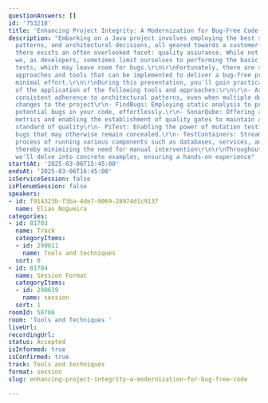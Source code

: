 ```yaml
---
questionAnswers: []
id: '753218'
title: 'Enhancing Project Integrity: A Modernization for Bug-Free Code'
description: "Embarking on a Java project involves employing the best strategies,
  patterns, and architectural decisions, all geared towards a customer-centric.\r\n\r\nYet,
  there exists an often overlooked facet: quality assurance. While not entirely disregarded,
  we, as developers, sometimes limit ourselves to performing the basic unity and integration
  tests, which may leave room for bugs.\r\n\r\nFortunately, there are several straightforward
  approaches and tools that can be implemented to deliver a bug-free project with
  minimal effort.\r\n\r\nDuring this presentation, you'll gain practical knowledge
  of the application of the following tools and approaches:\r\n\r\n- ArchUnit: Ensuring
  consistent adherence to architectural patterns, even when multiple developers making
  changes to the project\r\n- FindBugs: Employing static analysis to proactively identify
  potential bugs in your code, effortlessly.\r\n- SonarQube: Offering a suite of diverse
  metrics and enabling the establishment of quality gates to maintain a predetermined
  standard of quality\r\n- PiTest: Enabling the power of mutation testing to uncover
  bugs that may otherwise remain concealed.\r\n- TestContainers: Streamlining the
  process of running various components such as databases, services, and extensions,
  thereby minimizing the need for manual intervention\r\n\r\nThroughout the session,
  we'll delve into concrete examples, ensuring a hands-on experience"
startsAt: '2025-03-06T15:45:00'
endsAt: '2025-03-06T16:45:00'
isServiceSession: false
isPlenumSession: false
speakers:
- id: f914323b-f3ba-4de7-9069-28974d1c9137
  name: Elias Nogueira
categories:
- id: 81703
  name: Track
  categoryItems:
  - id: 290611
    name: Tools and techniques
  sort: 0
- id: 81704
  name: Session Format
  categoryItems:
  - id: 290619
    name: session
  sort: 1
roomId: 58706
room: 'Tools and Techniques '
liveUrl:
recordingUrl:
status: Accepted
isInformed: true
isConfirmed: true
track: Tools and techniques
format: session
slug: enhancing-project-integrity-a-modernization-for-bug-free-code

---
```

